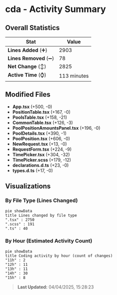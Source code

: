 # cda - Activity Summary 

## Overall Statistics

| Stat                   | Value                                                             |
| ---------------------- | ----------------------------------------------------------------- |
| **Lines Added** (➕)   | 2903                                          |
| **Lines Removed** (➖) | 78                                        |
| **Net Change** (↕)    | 2825                |
| **Active Time** (⌚)   | 113 minutes |


## Modified Files
- **App.tsx** (+500, -0)
- **PositionTable.tsx** (+167, -0)
- **PoolsTable.tsx** (+158, -21)
- **CommonTable.tsx** (+126, -3)
- **PoolPositionAmountsPanel.tsx** (+196, -0)
- **PoolDetails.tsx** (+390, -1)
- **PoolPosition.tsx** (+606, -0)
- **NewRequest.tsx** (+13, -0)
- **RequestForm.tsx** (+224, -9)
- **TimePicker.tsx** (+304, -32)
- **TimePicker.scss** (+179, -12)
- **declarations.d.ts** (+23, -0)
- **types.d.ts** (+17, -0)

## Visualizations

### By File Type (Lines Changed)

```mermaid
pie showData
title Lines changed by file type
".tsx" : 2750
".scss" : 191
".ts" : 40
```

### By Hour (Estimated Activity Count)

```mermaid
pie showData
title Coding activity by hour (count of changes)
"11h" : 2
"12h" : 11
"13h" : 11
"14h" : 30
"15h" : 8
```


> **Last Updated:** 04/04/2025, 15:28:23